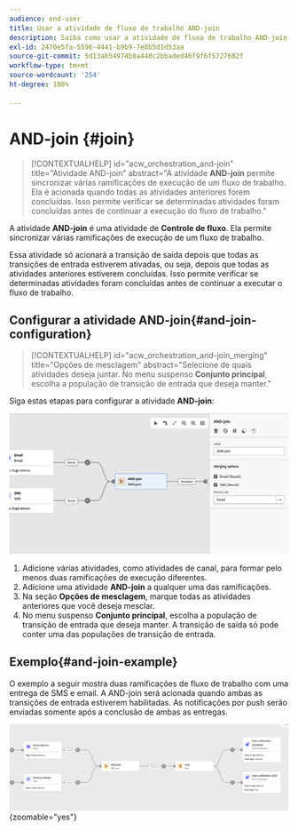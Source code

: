 ```yaml
---
audience: end-user
title: Usar a atividade de fluxo de trabalho AND-join
description: Saiba como usar a atividade de fluxo de trabalho AND-join
exl-id: 2470e5fa-5596-4441-b9b9-7e8b5d1d53aa
source-git-commit: 5d13a654974b8a448c2bbaded46f9f6f5727682f
workflow-type: tm+mt
source-wordcount: '254'
ht-degree: 100%

---
```


# AND-join {#join}


>[!CONTEXTUALHELP]
>id="acw_orchestration_and-join"
>title="Atividade AND-join"
>abstract="A atividade **AND-join** permite sincronizar várias ramificações de execução de um fluxo de trabalho. Ela é acionada quando todas as atividades anteriores forem concluídas. Isso permite verificar se determinadas atividades foram concluídas antes de continuar a execução do fluxo de trabalho."

A atividade **AND-join** é uma atividade de **Controle de fluxo**. Ela permite sincronizar várias ramificações de execução de um fluxo de trabalho.

Essa atividade só acionará a transição de saída depois que todas as transições de entrada estiverem ativadas, ou seja, depois que todas as atividades anteriores estiverem concluídas. Isso permite verificar se determinadas atividades foram concluídas antes de continuar a executar o fluxo de trabalho.

## Configurar a atividade AND-join{#and-join-configuration}

>[!CONTEXTUALHELP]
>id="acw_orchestration_and-join_merging"
>title="Opções de mesclagem"
>abstract="Selecione de quais atividades deseja juntar. No menu suspenso **Conjunto principal**, escolha a população de transição de entrada que deseja manter."

Siga estas etapas para configurar a atividade **AND-join**:

![](../assets/workflow-andjoin.png)

1. Adicione várias atividades, como atividades de canal, para formar pelo menos duas ramificações de execução diferentes.
1. Adicione uma atividade **AND-join** a qualquer uma das ramificações.
1. Na seção **Opções de mesclagem**, marque todas as atividades anteriores que você deseja mesclar.
1. No menu suspenso **Conjunto principal**, escolha a população de transição de entrada que deseja manter. A transição de saída só pode conter uma das populações de transição de entrada.

## Exemplo{#and-join-example}

O exemplo a seguir mostra duas ramificações de fluxo de trabalho com uma entrega de SMS e email. A AND-join será acionada quando ambas as transições de entrada estiverem habilitadas. As notificações por push serão enviadas somente após a conclusão de ambas as entregas.

![](../assets/workflow-andjoin-example.png){zoomable="yes"}
